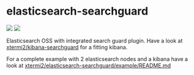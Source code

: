 # elasticsearch-searchguard
[![](https://images.microbadger.com/badges/version/xtermi2/elasticsearch-searchguard.svg)](https://microbadger.com/images/xtermi2/elasticsearch-searchguard "Get your own version badge on microbadger.com")
[![](https://images.microbadger.com/badges/image/xtermi2/elasticsearch-searchguard.svg)](https://microbadger.com/images/xtermi2/elasticsearch-searchguard "Get your own image badge on microbadger.com")

Elasticsearch OSS with integrated search guard plugin.
Have a look at [xtermi2/kibana-searchguard](https://github.com/xtermi2/kibana-searchguard) 
for a fitting kibana.

For a complete example with 2 elasticsearch nodes and a kibana have a look at 
[xtermi2/elasticsearch-searchguard/example/README.md](https://github.com/xtermi2/elasticsearch-searchguard/tree/master/example)

